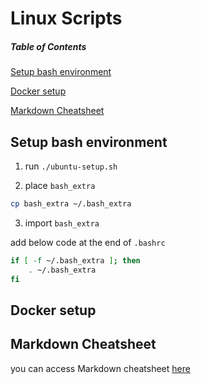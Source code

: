 # Linux Scripts


##### Table of Contents  
[Setup bash environment](#bashextra)

[Docker setup](#docker)

[Markdown Cheatsheet](#markdown)



<a name="bashextra" />

## Setup bash environment

1. run `./ubuntu-setup.sh`

2. place `bash_extra`

```bash
cp bash_extra ~/.bash_extra
```

3. import `bash_extra`

add below code at the end of `.bashrc`

```bash
if [ -f ~/.bash_extra ]; then
    . ~/.bash_extra
fi

```


<a name="docker" />

## Docker setup


<a name="markdown" />

## Markdown Cheatsheet

you can access Markdown cheatsheet [here](https://github.com/mahradbt/linux/blob/master/markdown-cheatsheet.md "Markdown Cheatsheet Document")


